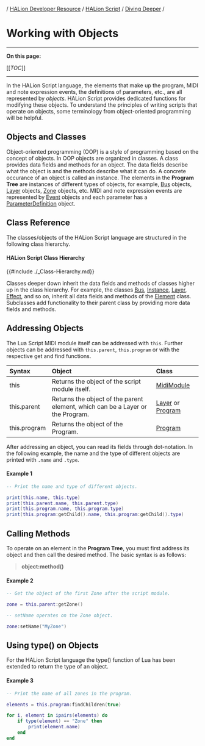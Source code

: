 / [HALion Developer Resource](../../HALion-Developer-Resource.md) / [HALion Script](./HALion-Script.md) / [Diving Deeper](./Diving-Deeper.md) /

# Working with Objects

---

**On this page:**

[[_TOC_]]

---

In the HALion Script language, the elements that make up the program, MIDI and note expression events, the definitions of parameters, etc., are all represented by *objects*. HALion Script provides dedicated functions for modifying these objects. To understand the principles of writing scripts that operate on objects, some terminology from object-oriented programming will be helpful.

## Objects and Classes

Object-oriented programming (OOP) is a style of programming based on the concept of objects. In OOP objects are organized in classes. A class provides data fields and methods for an object. The data fields describe what the object is and the methods describe what it can do. A concrete occurance of an object is called an instance. The elements in the **Program Tree** are instances of different types of objects, for example, [Bus](./Bus.md) objects, [Layer](./Layer.md) objects,  [Zone](./Zone.md) objects, etc. MIDI and note expression events are represented by [Event](./Event.md) objects and each parameter has a [ParameterDefinition](./getParameterDefinition.md) object.

## Class Reference

The classes/objects of the HALion Script language are structured in the following class hierarchy.

#### HALion Script Class Hierarchy

{{#include ./_Class-Hierarchy.md}}

Classes deeper down inherit the data fields and methods of classes higher up in the class hierarchy. For example, the classes [Bus](./Bus-Constructor.md), [Instance](./Instance.md), [Layer](./Layer.md), [Effect](./Effect.md), and so on, inherit all data fields and methods of the [Element](./Element.md) class. Subclasses add functionality to their parent class by providing more data fields and methods.

## Addressing Objects
The Lua Script MIDI module itself can be addressed with ``this``. Further objects can be addressed with ``this.parent``, ``this.program`` or with the respective get and find functions.

|Syntax|Object|Class|
|:-|:-|:-|
|this|Returns the object of the script module itself.|[MidiModule](./MidiModule.md)|
|this.parent|Returns the object of the parent element, which can be a Layer or the Program.|[Layer](./Layer.md) or [Program](./Program.md)|
|this.program|Returns the object of the Program.|[Program](./Program.md)|

After addressing an object, you can read its fields through dot-notation. In the following example, the name and the type of different objects are printed with ``.name`` and ``.type``.

#### Example 1

```lua
-- Print the name and type of different objects.

print(this.name, this.type)
print(this.parent.name, this.parent.type)
print(this.program.name, this.program.type)
print(this.program:getChild().name, this.program:getChild().type)
```

## Calling Methods

To operate on an element in the **Program Tree**, you must first address its object and then call the desired method. The basic syntax is as follows:

>**object:method()**

#### Example 2

```lua
-- Get the object of the first Zone after the script module.

zone = this.parent:getZone()

-- setName operates on the Zone object.

zone:setName("MyZone")
```

## Using type() on Objects

For the HALion Script language the type() function of Lua has been extended to return the type of an object.

#### Example 3

```lua
-- Print the name of all zones in the program.

elements = this.program:findChildren(true)

for i, element in ipairs(elements) do
    if type(element) == "Zone" then
        print(element.name)
    end
end
```